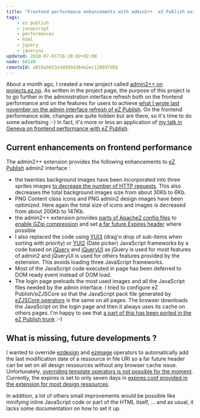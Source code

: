 ```yaml
---
title: "Frontend performance enhancements with admin2++  eZ Publish extension"
tags:
    - ez publish
    - javascript
    - performances
    - html
    - jquery
    - jqueryui
updated: 2010-07-01T16:28:02+02:00
node: 68149
remoteId: a019a5023a3dd93426de2ec128037d5b
---
```


About a month ago, I created a new project called [admin2++ on projects.ez.no](http://projects.ez.no/admin2pp). As written in the project page, the purpose of this project is to go further in the administration interface refresh both on the frontend performance and on the features for users to achieve [what I wrote last november on the admin interface refresh of eZ Publish](/post/some-thougths-about-the-admin-interface-refresh-of-ez-publish). On the frontend performance side, changes are quite hidden but are there, so it's time to do some advertising :-) In fact, it's more or less an application of [my talk in Geneva on frontend performance with eZ Publish](/post/frontend-performance-with-ez-publish-slides-are-online).


## Current enhancements on frontend performance


The admin2++ extension provides the following enhancements to [eZ Publish](/tag/ez+publish) admin2 interface :

* the twenties background images have been incorporated into three sprites images [to decrease the number of HTTP requests](/post/optimiser-son-site-limiter-le-nombre-de-requetes-http). This also decreases the total background images size from about 30Kb to 6Kb.
* PNG Content class icons and PNG admin2 design images have been optimized. Here again the total size of icons and images is decreased from about 200Kb to 147Kb.
* the admin2++ extension provides [parts of Apache2 config files](http://svn.projects.ez.no/admin2pp/trunk/extension/admin2pp/doc/apache2/) to [enable GZip compression](/post/optimiser-son-site-sous-ubuntu-et-ailleurs-compresser-avec-gzip) and set [a far future Expires header](/post/optimiser-son-site-sous-ubuntu-configurer-l-en-tete-expires) where possible
* I also replaced the code using [YUI3](http://developer.yahoo.com/yui/3/) (drag'n drop of sub-items when sorting with priority) or [YUI2](http://developer.yahoo.com/yui/2/) (Date picker) JavaScript frameworks by a code based on [jQuery](http://jquery.com/) and [jQueryUI](http://jqueryui.com/) as jQuery is used for most features of admin2 and jQueryUI is used for others features provided by the extension. This avoids loading three JavaScript frameworks.
* Most of the JavaScript code executed in page has been deferred to DOM ready event instead of DOM load.
* The login page preloads the most used images and all the JavaScript files needed by the admin interface. I tried to configure eZ Publish/eZJSCore so that the JavaScript pack file generated by [eZJSCore operators](http://share.ez.no/articles/ez-publish/ezjscore-ez-publish-javascript-and-ajax-framework/) is the same on all pages. The browser downloads the JavaScript on the login page and then it always uses its cache on others pages. I'm happy to see that [a part of this has been ported in the eZ Publish trunk](http://pubsvn.ez.no/websvn2/revision.php?repname=nextgen&amp;path=/trunk/&amp;rev=25019) :-)

## What is missing, future developments ?


I wanted to override [ezdesign](http://ez.no/doc/ez_publish/technical_manual/4_x/reference/template_operators/urls/ezdesign) and [ezimage](http://ez.no/doc/ez_publish/technical_manual/4_x/reference/template_operators/urls/ezimage) operators to automatically add the last modification date of a ressource in file URI so a far future header can be set on all design ressources without any browser cache issue. Unfortunately, [overriding template operators is not possible for the moment](http://issues.ez.no/16265). Currently, the expires is set to only seven days in [expires.conf provided in the extension for most design ressources](http://websvn.projects.ez.no/wsvn/admin2pp/trunk/extension/admin2pp/doc/apache2/expires.conf).


In addition, a lot of others small improvements would be possible like minifying inline JavaScript code or part of the HTML itself, ... and as usual, it lacks some documentation on how to set it up.

